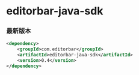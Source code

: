 # editorbar-java-sdk

### 最新版本

```xml
<dependency>
    <groupId>com.editorbar</groupId>
    <artifactId>editorbar-java-sdk</artifactId>
    <version>0.4</version>
</dependency>

```
